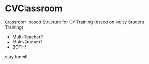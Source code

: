 # CVClassroom
Classroom-based Structure for CV Training (based on Noisy Student Training)

- Multi-Teacher?
- Multi-Student?
- BOTH?

stay tuned!
